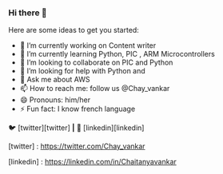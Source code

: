 ### Hi there 👋


Here are some ideas to get you started:

- 🔭 I’m currently working on Content writer
- 🌱 I’m currently learning Python, PIC , ARM Microcontrollers
- 👯 I’m looking to collaborate on PIC and Python
- 🤔 I’m looking for help with Python and 
- 💬 Ask me about AWS
- 📫 How to reach me: follow us @Chay_vankar
- 😄 Pronouns: him/her
- ⚡ Fun fact: I know french language

🐦 [twitter][twitter] **|** 
👔 [linkedin][linkedin]

[twitter] : https://twitter.com/Chay_vankar

[linkedin] : https://linkedin.com/in/Chaitanyavankar

